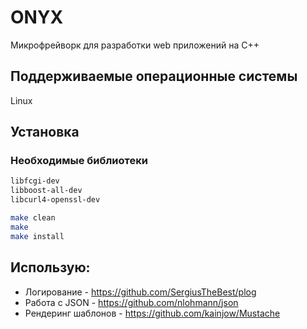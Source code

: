 # ONYX

Микрофрейворк для разработки web приложений на С++

## Поддерживаемые операционные системы
Linux

## Установка

### Необходимые библиотеки

```bash
libfcgi-dev
libboost-all-dev
libcurl4-openssl-dev
```

```bash
make clean
make
make install
```
## Использую:
* Логирование  - https://github.com/SergiusTheBest/plog
* Работа с JSON - https://github.com/nlohmann/json
* Рендеринг шаблонов - https://github.com/kainjow/Mustache
